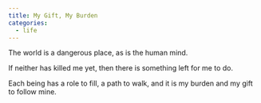 ```yaml
---
title: My Gift, My Burden
categories:
  - life
---
```


The world is a dangerous place,
as is the human mind.

If neither has killed me yet,
then there is something left
for me to do.

Each being
has a role to fill,
a path to walk,
and it is my burden
and my gift
to follow mine.

